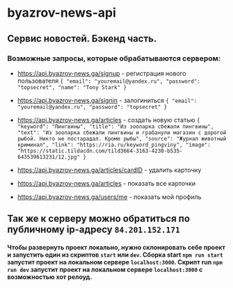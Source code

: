 # byazrov-news-api
## Сервис новостей. Бэкенд часть. 
### Возможные запросы, которые обрабатываются сервером: 
- https://api.byazrov-news.ga/signup - регистрация нового пользователя 
`{
    "email": "youremail@yandex.ru",
    "password": "topsecret",
    "name": "Tony Stark"
}`

- https://api.byazrov-news.ga/signin - залогиниться
`{
    "email": "youremail@yandex.ru",
    "password": "topsecret"
}`

- https://api.byazrov-news.ga/articles - создать новую статью
`{
    "keyword": "Пингвины",
    "title": "Из зоопарка сбежали пингвины",
    "text": "Из зоопарка сбежали пингвины и грабанули магазин с дорогой рыбой. Никто не постарадал. Кроме рыбы",
    "source": "Журнал животный криминал",
    "link": "https://ria.ru/keyword_pingviny",
    "image": "https://static.tildacdn.com/tild3664-3163-4230-b535-643539613231/12.jpg"
}`

- https://api.byazrov-news.ga/articles/cardID - удалить карточку
- https://api.byazrov-news.ga/articles - показать все карточки
- https://api.byazrov-news.ga/users/me - показать мой профиль

## Так же к серверу можно обратиться по публичному ip-адресу `84.201.152.171`

#### Чтобы развернуть проект локально, нужно склонировать себе проект и запустить один из скриптов `start` или `dev`. Сборка start `npm run start` запустит проект на локальном сервере `localhost:3000`. Скрипт run `npm run dev` запустит проект на локальном сервере `localhost:3000` с возможностью хот релоуд.
